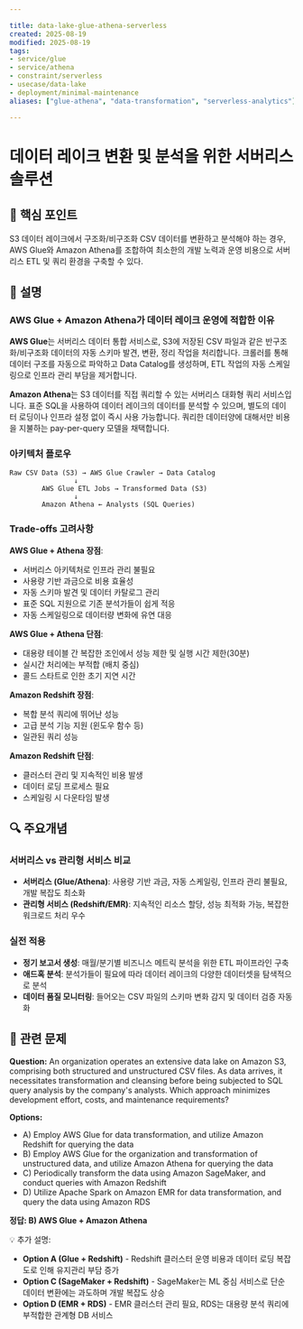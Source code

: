 ```yaml
---

title: data-lake-glue-athena-serverless
created: 2025-08-19
modified: 2025-08-19
tags:
- service/glue
- service/athena
- constraint/serverless
- usecase/data-lake
- deployment/minimal-maintenance
aliases: ["glue-athena", "data-transformation", "serverless-analytics"]

---
```


# 데이터 레이크 변환 및 분석을 위한 서버리스 솔루션

## 🎯 핵심 포인트

S3 데이터 레이크에서 구조화/비구조화 CSV 데이터를 변환하고 분석해야 하는 경우, AWS Glue와 Amazon Athena를 조합하여 최소한의 개발 노력과 운영 비용으로 서버리스 ETL 및 쿼리 환경을 구축할 수 있다.

## 📝 설명

### AWS Glue + Amazon Athena가 데이터 레이크 운영에 적합한 이유

**AWS Glue**는 서버리스 데이터 통합 서비스로, S3에 저장된 CSV 파일과 같은 반구조화/비구조화 데이터의 자동 스키마 발견, 변환, 정리 작업을 처리합니다. 크롤러를 통해 데이터 구조를 자동으로 파악하고 Data Catalog를 생성하며, ETL 작업의 자동 스케일링으로 인프라 관리 부담을 제거합니다.

**Amazon Athena**는 S3 데이터를 직접 쿼리할 수 있는 서버리스 대화형 쿼리 서비스입니다. 표준 SQL을 사용하여 데이터 레이크의 데이터를 분석할 수 있으며, 별도의 데이터 로딩이나 인프라 설정 없이 즉시 사용 가능합니다. 쿼리한 데이터양에 대해서만 비용을 지불하는 pay-per-query 모델을 채택합니다.

### 아키텍처 플로우

```
Raw CSV Data (S3) → AWS Glue Crawler → Data Catalog
                ↓
        AWS Glue ETL Jobs → Transformed Data (S3)
                ↓
        Amazon Athena ← Analysts (SQL Queries)
```

### Trade-offs 고려사항

**AWS Glue + Athena 장점**:
- 서버리스 아키텍처로 인프라 관리 불필요
- 사용량 기반 과금으로 비용 효율성
- 자동 스키마 발견 및 데이터 카탈로그 관리
- 표준 SQL 지원으로 기존 분석가들이 쉽게 적응
- 자동 스케일링으로 데이터량 변화에 유연 대응

**AWS Glue + Athena 단점**:
- 대용량 테이블 간 복잡한 조인에서 성능 제한 및 실행 시간 제한(30분)
- 실시간 처리에는 부적합 (배치 중심)
- 콜드 스타트로 인한 초기 지연 시간

**Amazon Redshift 장점**:
- 복합 분석 쿼리에 뛰어난 성능
- 고급 분석 기능 지원 (윈도우 함수 등)
- 일관된 쿼리 성능

**Amazon Redshift 단점**:
- 클러스터 관리 및 지속적인 비용 발생
- 데이터 로딩 프로세스 필요
- 스케일링 시 다운타임 발생

## 🔍 주요개념

### 서버리스 vs 관리형 서비스 비교

- **서버리스 (Glue/Athena)**: 사용량 기반 과금, 자동 스케일링, 인프라 관리 불필요, 개발 복잡도 최소화
- **관리형 서비스 (Redshift/EMR)**: 지속적인 리소스 할당, 성능 최적화 가능, 복잡한 워크로드 처리 우수

### 실전 적용

- **정기 보고서 생성**: 매월/분기별 비즈니스 메트릭 분석을 위한 ETL 파이프라인 구축
- **애드혹 분석**: 분석가들이 필요에 따라 데이터 레이크의 다양한 데이터셋을 탐색적으로 분석
- **데이터 품질 모니터링**: 들어오는 CSV 파일의 스키마 변화 감지 및 데이터 검증 자동화

## 📝 관련 문제

**Question:** An organization operates an extensive data lake on Amazon S3, comprising both structured and unstructured CSV files. As data arrives, it necessitates transformation and cleansing before being subjected to SQL query analysis by the company's analysts. Which approach minimizes development effort, costs, and maintenance requirements?

**Options:**

- A) Employ AWS Glue for data transformation, and utilize Amazon Redshift for querying the data
- B) Employ AWS Glue for the organization and transformation of unstructured data, and utilize Amazon Athena for querying the data
- C) Periodically transform the data using Amazon SageMaker, and conduct queries with Amazon Redshift
- D) Utilize Apache Spark on Amazon EMR for data transformation, and query the data using Amazon RDS

**정답: B) AWS Glue + Amazon Athena**

💡 추가 설명:

- **Option A (Glue + Redshift)** - Redshift 클러스터 운영 비용과 데이터 로딩 복잡도로 인해 유지관리 부담 증가
- **Option C (SageMaker + Redshift)** - SageMaker는 ML 중심 서비스로 단순 데이터 변환에는 과도하며 개발 복잡도 상승
- **Option D (EMR + RDS)** - EMR 클러스터 관리 필요, RDS는 대용량 분석 쿼리에 부적합한 관계형 DB 서비스